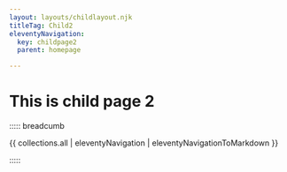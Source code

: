 ```yaml
---
layout: layouts/childlayout.njk
titleTag: Child2
eleventyNavigation:
  key: childpage2
  parent: homepage

---
```


# This is child page 2

::::: breadcumb

{{ collections.all | eleventyNavigation | eleventyNavigationToMarkdown }}

:::::
